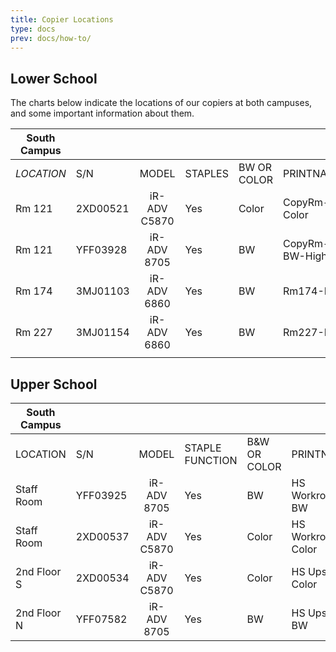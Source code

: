 ```yaml
---
title: Copier Locations
type: docs
prev: docs/how-to/
---
```


## Lower School
The charts below indicate the locations of our copiers at both campuses, and some important information about them.

| **South Campus** |          |              |                 |              |                   |             |         |       |
|------------------|----------|:------------:|-----------------|--------------|-------------------|-------------|---------|-------|
| _LOCATION_       | S/N      | MODEL        | STAPLES         | BW OR COLOR  | PRINTNAME         | IP Address  | Staples | Toner |
| Rm 121           | 2XD00521 | iR-ADV C5870 | Yes             | Color        | CopyRm-Color      | 10.10.10.75 |    P1   |   61  |
| Rm 121           | YFF03928 | iR-ADV 8705  | Yes             | BW           | CopyRm-BW-HighVol | 10.10.10.76 |    N1   |   37  |
| Rm 174           | 3MJ01103 | iR-ADV 6860  | Yes             | BW           | Rm174-BW          | 10.10.10.78 |    P1   |   63  |
| Rm 227           | 3MJ01154 | iR-ADV 6860  | Yes             | BW           | Rm227-BW          | 10.10.10.79 |    P1   |   63  |
|                  |          |              |                 |              |                   |             |         |       |

## Upper School

| **South Campus** |          |              |                 |              |                   |             |         |       |
|------------------|----------|:------------:|-----------------|--------------|-------------------|-------------|---------|-------|
| LOCATION         | S/N      | MODEL        | STAPLE FUNCTION | B&W OR COLOR | PRINTNAME         | IP Address  | Staples | Toner |
| Staff Room       | YFF03925 | iR-ADV 8705  | Yes             | BW           | HS Workroom BW    | 172.16.0.80 |    N1   |   37  |
| Staff Room       | 2XD00537 | iR-ADV C5870 | Yes             | Color        | HS Workroom Color | 172.16.0.81 |    P1   |   61  |
| 2nd Floor S      | 2XD00534 | iR-ADV C5870 | Yes             | Color        | HS Upstairs Color | 172.16.0.82 |    P1   |   61  |
| 2nd Floor N      | YFF07582 | iR-ADV 8705  | Yes             | BW           | HS Upstairs BW    | 172.16.0.83 |    N1   |   37  |